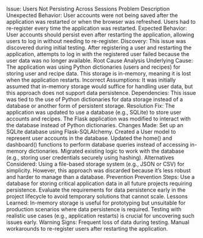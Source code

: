Issue: Users Not Persisting Across Sessions
Problem Description
Unexpected Behavior: User accounts were not being saved after the application was restarted or when the browser was refreshed. Users had to re-register every time the application was restarted.
Expected Behavior: User accounts should persist even after restarting the application, allowing users to log in without needing to re-register.
Discovery: This issue was discovered during initial testing. After registering a user and restarting the application, attempts to log in with the registered user failed because the user data was no longer available.
Root Cause Analysis
Underlying Cause: The application was using Python dictionaries (users and recipes) for storing user and recipe data. This storage is in-memory, meaning it is lost when the application restarts.
Incorrect Assumptions: It was initially assumed that in-memory storage would suffice for handling user data, but this approach does not support data persistence.
Dependencies: This issue was tied to the use of Python dictionaries for data storage instead of a database or another form of persistent storage.
Resolution
Fix: The application was updated to use a database (e.g., SQLite) to store user accounts and recipes. The Flask application was modified to interact with the database instead of Python dictionaries.
Changes Made:
Set up an SQLite database using Flask-SQLAlchemy.
Created a User model to represent user accounts in the database.
Updated the home() and dashboard() functions to perform database queries instead of accessing in-memory dictionaries.
Migrated existing logic to work with the database (e.g., storing user credentials securely using hashing).
Alternatives Considered:
Using a file-based storage system (e.g., JSON or CSV) for simplicity. However, this approach was discarded because it’s less robust and harder to manage than a database.
Prevention
Prevention Steps:
Use a database for storing critical application data in all future projects requiring persistence.
Evaluate the requirements for data persistence early in the project lifecycle to avoid temporary solutions that cannot scale.
Lessons Learned:
In-memory storage is useful for prototyping but unsuitable for production scenarios where data persistence is required.
Testing with realistic use cases (e.g., application restarts) is crucial for uncovering such issues early.
Warning Signs:
Frequent loss of data during testing.
Manual workarounds to re-register users after restarting the application.
